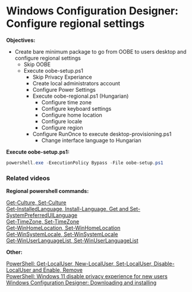 # Windows Configuration Designer: Configure regional settings

<b>Objectives:</b>

* Create bare minimum package to go from OOBE to users desktop and configure regional settings
    * Skip OOBE
    * Execute oobe-setup.ps1
        * Skip Privacy Experiance
        * Create local administrators account
        * Configure Power Settings
        * Execute oobe-regional.ps1 (Hungarian)
            * Configure time zone
            * Configure keyboard settings
            * Configure home location
            * Configure locale
            * Configure region
        * Configure RunOnce to execute desktop-provisioning.ps1
            * Change interface language to Hungarian

<b>Execute oobe-setup.ps1:</b>

```powershell
powershell.exe -ExecutionPolicy Bypass -File oobe-setup.ps1
```

### Related videos

<b>Regional powershell commands:</b>

[Get-Culture, Set-Culture](https://youtu.be/gS4BckaTKto) <br />
[Get-InstalledLanguage, Install-Language, Get and Set-SystemPreferredUILanguage](https://youtu.be/eN-56mOM5GQ) <br />
[Get-TimeZone, Set-TimeZone](https://youtu.be/fmoIfJwvH-I) <br />
[Get-WinHomeLocation, Set-WinHomeLocation](https://youtu.be/yWp_1L8YDoQ) <br />
[Get-WinSystemLocale, Set-WinSystemLocale](https://youtu.be/rCGlh3hp1fI) <br />
[Get-WinUserLanguageList, Set-WinUserLanguageList](https://youtu.be/Bhl-rLB8g28) <br />

<b>Other:</b>

[PowerShell: Get-LocalUser, New-LocalUser, Set-LocalUser, Disable-LocalUser and Enable, Remove](https://youtu.be/9PtT7FfPO3Q) <br />
[PowerShell: Windows 11 disable privacy experience for new users](https://youtu.be/YSVsOY2A7F8) <br />
[Windows Configuration Designer: Downloading and installing](https://youtu.be/cSa12YaNMbU)
